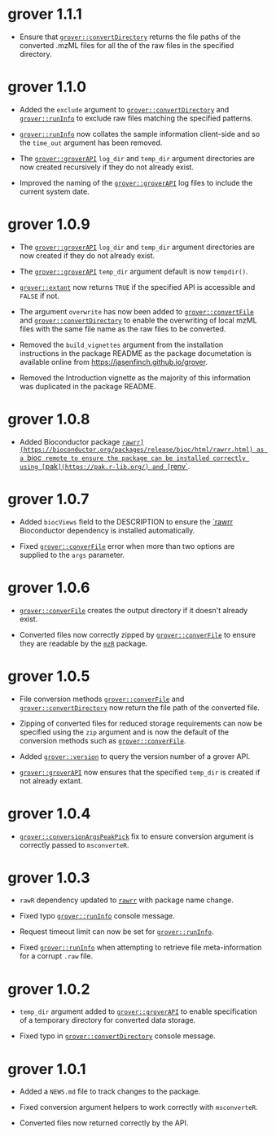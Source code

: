# grover 1.1.1

* Ensure that [`grover::convertDirectory`](https://jasenfinch.github.io/grover/reference/convert.html) returns the file paths of the converted .mzML files for all the of the raw files in the specified directory.

# grover 1.1.0

* Added the `exclude` argument to [`grover::convertDirectory`](https://jasenfinch.github.io/grover/reference/convert.html) and [`grover::runInfo`](https://jasenfinch.github.io/grover/reference/info.html) to exclude raw files matching the specified patterns.

* [`grover::runInfo`](https://jasenfinch.github.io/grover/reference/info.html) now collates the sample information client-side and so the `time_out` argument has been removed.

* The [`grover::groverAPI`](https://jasenfinch.github.io/grover/reference/groverAPI.html) `log_dir` and `temp_dir` argument directories are now created recursively if they do not already exist.

* Improved the naming of the [`grover::groverAPI`](https://jasenfinch.github.io/grover/reference/groverAPI.html) log files to include the current system date.

# grover 1.0.9

* The [`grover::groverAPI`](https://jasenfinch.github.io/grover/reference/groverAPI.html) `log_dir` and `temp_dir` argument directories are now created if they do not already exist.

* The [`grover::groverAPI`](https://jasenfinch.github.io/grover/reference/groverAPI.html) `temp_dir` argument default is now `tempdir()`. 

* [`grover::extant`](https://jasenfinch.github.io/grover/reference/extant.html) now returns `TRUE` if the specified API is accessible and `FALSE` if not.

* The argument `overwrite` has now been added to [`grover::convertFile`](https://jasenfinch.github.io/grover/reference/convert.html) and [`grover::convertDirectory`](https://jasenfinch.github.io/grover/reference/convert.html) to enable the overwriting of local mzML files with the same file name as the raw files to be converted.

* Removed the `build_vignettes` argument from the installation instructions in the package README as the package documetation is available online from https://jasenfinch.github.io/grover.

* Removed the Introduction vignette as the majority of this information was duplicated in the package README.

# grover 1.0.8

* Added Bioconductor package [`rawrr](https://bioconductor.org/packages/release/bioc/html/rawrr.html) as a `bioc` remote to ensure the package can be installed correctly using [`pak`](https://pak.r-lib.org/) and [`renv`](https://rstudio.github.io/renv/articles/renv.html).

# grover 1.0.7

* Added `biocViews` field to the DESCRIPTION to ensure the [`rawrr](https://bioconductor.org/packages/release/bioc/html/rawrr.html) Bioconductor dependency is installed automatically.

* Fixed [`grover::converFile`](https://jasenfinch.github.io/grover/reference/convert.html) error when more than two options are supplied to the `args` parameter.

# grover 1.0.6

* [`grover::converFile`](https://jasenfinch.github.io/grover/reference/convert.html) creates the output directory if it doesn't already exist.

* Converted files now correctly zipped by [`grover::converFile`](https://jasenfinch.github.io/grover/reference/convert.html) to ensure they are readable by the [`mzR`](https://www.bioconductor.org/packages/release/bioc/html/mzR.html) package.

# grover 1.0.5

* File conversion methods [`grover::converFile`](https://jasenfinch.github.io/grover/reference/convert.html) and [`grover::convertDirectory`](https://jasenfinch.github.io/grover/reference/convert.html) now return the file path of the converted file.

* Zipping of converted files for reduced storage requirements can now be specified using the `zip` argument and is now the default of the conversion methods such as [`grover::converFile`](https://jasenfinch.github.io/grover/reference/convert.html).

* Added [`grover::version`](https://jasenfinch.github.io/grover/reference/version.html) to query the version number of a grover API.

* [`grover::groverAPI`](https://jasenfinch.github.io/grover/reference/groverAPI.html) now ensures that the specified `temp_dir` is created if not already extant.

# grover 1.0.4

* [`grover::conversionArgsPeakPick`](https://jasenfinch.github.io/grover/reference/conversionArgs.html) fix to ensure conversion argument is correctly passed to `msconverteR`.

# grover 1.0.3

* `rawR` dependency updated to [`rawrr`](https://github.com/fgcz/rawrr) with package name change.

* Fixed typo [`grover::runInfo`](https://jasenfinch.github.io/grover/reference/info.html) console message. 

* Request timeout limit can now be set for [`grover::runInfo`](https://jasenfinch.github.io/grover/reference/info.html).

* Fixed [`grover::runInfo`](https://jasenfinch.github.io/grover/reference/info.html) when attempting to retrieve file meta-information for a corrupt `.raw` file.

# grover 1.0.2

* `temp_dir` argument added to [`grover::groverAPI`](https://jasenfinch.github.io/grover/reference/groverAPI.html) to enable specification of a temporary directory for converted data storage.

* Fixed typo in [`grover::convertDirectory`](https://jasenfinch.github.io/grover/reference/convert.html) console message. 

# grover 1.0.1

* Added a `NEWS.md` file to track changes to the package.

* Fixed conversion argument helpers to work correctly with `msconverteR`.

* Converted files now returned correctly by the API.
